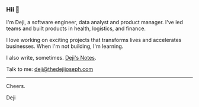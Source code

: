 ### Hii 👋

I'm Deji, a software engineer, data analyst and product manager. I've led teams and built products in health, logistics, and finance.

I love working on exciting projects that transforms lives and accelerates businesses. When I'm not building, I'm learning.

I also write, sometimes. [Deji's Notes](https://dejisnotes.com).

Talk to me: [deji@thedejijoseph.com](mailto:deji@thedejijoseph.com)
<hr>
Cheers.

Deji
